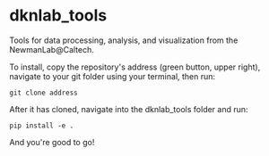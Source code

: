 # dknlab_tools
Tools for data processing, analysis, and visualization from the NewmanLab@Caltech.

To install, copy the repository's address (green button, upper right), navigate to your git folder using your terminal, then run:

    git clone address
		
After it has cloned, navigate into the dknlab_tools folder and run:

    pip install -e .
    
And you're good to go!
